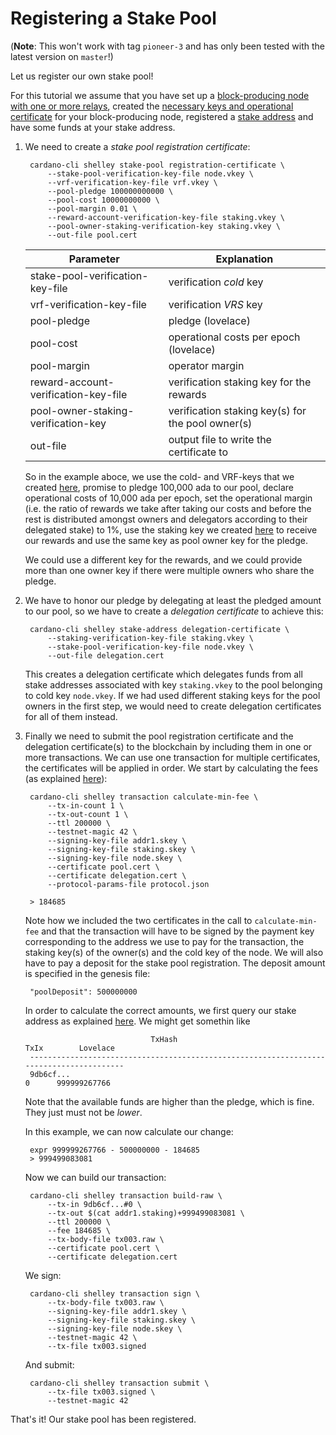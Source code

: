 # Registering a Stake Pool

(__Note__: This won't work with tag `pioneer-3` and has only been tested with the latest version on `master`!)

Let us register our own stake pool!

For this tutorial we assume that you have set up a [block-producing node with one or more relays](topology.md),
created the [necessary keys and operational certificate](node-op-cert.md) for your block-producing node,
registered a [stake address](staking-key.md) and have some funds at your stake address.

1. We need to create a _stake pool registration certificate_:

        cardano-cli shelley stake-pool registration-certificate \
            --stake-pool-verification-key-file node.vkey \ 
            --vrf-verification-key-file vrf.vkey \
            --pool-pledge 100000000000 \
            --pool-cost 10000000000 \
            --pool-margin 0.01 \
            --reward-account-verification-key-file staking.vkey \
            --pool-owner-staking-verification-key staking.vkey \
            --out-file pool.cert

   | Parameter                            | Explanation                                       |
   |--------------------------------------|---------------------------------------------------|
   | stake-pool-verification-key-file     | verification _cold_ key                           |
   | vrf-verification-key-file            | verification _VRS_ key                            |
   | pool-pledge                          | pledge (lovelace)                                 |
   | pool-cost                            | operational costs per epoch (lovelace)            |
   | pool-margin                          | operator margin                                   |
   | reward-account-verification-key-file | verification staking key for the rewards          |
   | pool-owner-staking-verification-key  | verification staking key(s) for the pool owner(s) |
   | out-file                             | output file to write the certificate to           |

   So in the example aboce, we use the cold- and VRF-keys that we created [here](node-op-cert.md),
   promise to pledge 100,000 ada to our pool,
   declare operational costs of 10,000 ada per epoch,
   set the operational margin (i.e. the ratio of rewards we take after taking our costs and before the rest is distributed amongst owners and delegators
   according to their delegated stake) to 1%,
   use the staking key we created [here](staking-key.md) to receive our rewards
   and use the same key as pool owner key for the pledge.

   We could use a different key for the rewards, and we could provide more than one owner key if there were multiple owners who share the pledge.

2. We have to honor our pledge by delegating at least the pledged amount to our pool,
   so we have to create a _delegation certificate_ to achieve this:

        cardano-cli shelley stake-address delegation-certificate \
            --staking-verification-key-file staking.vkey \
            --stake-pool-verification-key-file node.vkey \
            --out-file delegation.cert 

   This creates a delegation certificate which delegates funds from all stake addresses associated with key `staking.vkey` to 
   the pool belonging to cold key `node.vkey`. If we had used different staking keys for the pool owners in the first step,
   we would need to create delegation certificates for all of them instead.

3. Finally we need to submit the pool registration certificate and the delegation certificate(s) to the blockchain
   by including them in one or more transactions. We can use one transaction for multiple certificates, the certificates will be applied in order.
   We start by calculating the fees (as explained [here](tx.md)):

        cardano-cli shelley transaction calculate-min-fee \ 
            --tx-in-count 1 \
            --tx-out-count 1 \ 
            --ttl 200000 \ 
            --testnet-magic 42 \
            --signing-key-file addr1.skey \
            --signing-key-file staking.skey \
            --signing-key-file node.skey \
            --certificate pool.cert \
            --certificate delegation.cert \ 
            --protocol-params-file protocol.json 

        > 184685

   Note how we included the two certificates in the call to `calculate-min-fee` and that the transaction will have to be signed by the payment key corresponding to the
   address we use to pay for the transaction, 
   the staking key(s) of the owner(s) and the cold key of the node.
   We will also have to pay a deposit for the stake pool registration. 
   The deposit amount is specified in the genesis file:

        "poolDeposit": 500000000

   In order to calculate the correct amounts, we first query our stake address as explained [here](tx.md). 
   We might get somethin like

                                   TxHash                                 TxIx        Lovelace
        ----------------------------------------------------------------------------------------
        9db6cf...                                                            0      999999267766

   Note that the available funds are higher than the pledge, which is fine. They just must not be _lower_.

   In this example, we can now calculate our change:

        expr 999999267766 - 500000000 - 184685
        > 999499083081

   Now we can build our transaction:

        cardano-cli shelley transaction build-raw \
            --tx-in 9db6cf...#0 \ 
            --tx-out $(cat addr1.staking)+999499083081 \
            --ttl 200000 \
            --fee 184685 \
            --tx-body-file tx003.raw \
            --certificate pool.cert \
            --certificate delegation.cert 

   We sign:

        cardano-cli shelley transaction sign \ 
            --tx-body-file tx003.raw \
            --signing-key-file addr1.skey \ 
            --signing-key-file staking.skey \
            --signing-key-file node.skey \
            --testnet-magic 42 \
            --tx-file tx003.signed

   And submit:

        cardano-cli shelley transaction submit \
            --tx-file tx003.signed \
            --testnet-magic 42

  That's it! Our stake pool has been registered.
